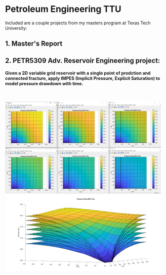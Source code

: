 # Petroleum Engineering TTU
Included are a couple projects from my masters program at Texas Tech University:

<h2>1. Master's Report</h2>
<h2>2. PETR5309 Adv. Reservoir Engineering project:</h2>
  <h4>Given a 2D variable grid reservoir with a single point of prodction and connected fracture,
  apply IMPES (Implicit Pressure, Explicit Saturation) to model pressure drawdown with time.</h4>

  <br>

![alt text](https://github.com/kgb89/Petr_Engr/blob/master/2D_pressure_drawdown.png)
![alt text](https://github.com/kgb89/Petr_Engr/blob/master/3D_pressure_drawdown4.png)


